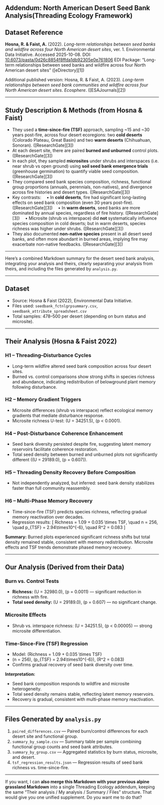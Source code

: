 ## Addendum: North American Desert Seed Bank Analysis(Threading Ecology Framework)

## Dataset Reference

**Hosna, R. & Faist, A.** (2022). *Long-term relationships between seed banks and wildfire across four North American desert sites*, ver. 1. Environmental Data Initiative. Accessed 2025-10-08.
DOI: [10.6073/pasta/0d26c8854f8ffda1db92305e0e761806](https://doi.org/10.6073/pasta/0d26c8854f8ffda1db92305e0e761806)
EDI Package: “Long-term relationships between seed banks and wildfire across four North American desert sites” ([eDirectory][1])

Additional published version:
Hosna, R. & Faist, A. (2023). *Long-term relationships between seed bank communities and wildfire across four North American desert sites*. *Ecosphere*. ([ESAJournals][2])

---

## Study Description & Methods (from Hosna & Faist)

* They used a **time-since-fire (TSF)** approach, sampling ~15 and ~30 years post-fire, across four desert ecoregions: two **cold deserts** (Colorado Plateau, Great Basin) and two **warm deserts** (Chihuahuan, Sonoran). ([ResearchGate][3])
* At each desert site, there are paired **burned and unburned** control plots. ([ResearchGate][3])
* In each plot, they sampled **microsites** under shrubs and interspaces (i.e. near shrub vs open ground) using **soil seed bank emergence trials** (greenhouse germination) to quantify viable seed composition. ([ResearchGate][3])
* They compared seed bank species composition, richness, functional group proportions (annuals, perennials, non-natives), and divergence across fire histories and desert types. ([ResearchGate][3])
* Key contrasts:
   • In **cold deserts**, fire had significant long-lasting effects on seed bank composition (even 30 years post-fire). ([ResearchGate][3])
   • In **warm deserts**, seed banks are more dominated by annual species, regardless of fire history. ([ResearchGate][3])
   • Microsite (shrub vs interspace) did **not** systematically influence species composition in cold deserts; but in warm deserts, species richness was higher under shrubs. ([ResearchGate][3])
* They also documented **non-native species** present in all desert seed banks, and often more abundant in burned areas, implying fire may exacerbate non-native feedbacks. ([ResearchGate][3])

---
Here’s a combined Markdown summary for the desert seed bank analysis, integrating your analysis and theirs, clearly separating your analysis from theirs, and including the files generated by `analysis.py`.

---

## Dataset

* Source: Hosna & Faist (2022), Environmental Data Initiative.
* Files used: `seedbank_fctnlgrpsummary.csv`, `seedbank_attribute_spreadsheet.csv`
* Total samples: 478–500 per desert (depending on burn status and microsite).

---

## Their Analysis (Hosna & Faist 2022)

### H1 – Threading–Disturbance Cycles

* Long-term wildfire altered seed bank composition across four desert sites.
* Burned vs. control comparisons show strong shifts in species richness and abundance, indicating redistribution of belowground plant memory following disturbance.

### H2 – Memory Gradient Triggers

* Microsite differences (shrub vs interspace) reflect ecological memory gradients that mediate disturbance response.
* Microsite richness U-test: (U = 34251.5), (p < 0.0001).

### H4 – Post-Disturbance Coherence Enhancement

* Seed bank diversity persisted despite fire, suggesting latent memory reservoirs facilitate coherence restoration.
* Total seed density between burned and unburned plots not significantly different ((U = 29189.0), (p = 0.607)).

### H5 – Threading Density Recovery Before Composition

* Not independently analyzed, but inferred: seed bank density stabilizes faster than full community reassembly.

### H6 – Multi-Phase Memory Recovery

* Time-since-fire (TSF) predicts species richness, reflecting gradual memory reactivation over decades.
* Regression results:
  [
  Richness = 1.09 + 0.035 \times TSF, \quad n = 256, \quad p_{TSF} = 2.94\times10^{-6}, \quad R^2 = 0.083
  ]

**Summary:** Burned plots experienced significant richness shifts but total density remained stable, consistent with memory redistribution. Microsite effects and TSF trends demonstrate phased memory recovery.

---

## Our Analysis (Derived from their Data)

### Burn vs. Control Tests

* **Richness:** (U = 32980.0), (p = 0.0011) — significant reduction in richness with fire.
* **Total seed density:** (U = 29189.0), (p = 0.607) — no significant change.

### Microsite Effects

* Shrub vs. interspace richness: (U = 34251.5), (p < 0.00005) — strong microsite differentiation.

### Time-Since-Fire (TSF) Regression

* Model: (Richness = 1.09 + 0.035 \times TSF)
* (n = 256), (p_{TSF} = 2.94\times10^{-6}), (R^2 = 0.083)
* Confirms gradual recovery of seed bank diversity over time.

**Interpretation:**

* Seed bank composition responds to wildfire and microsite heterogeneity.
* Total seed density remains stable, reflecting latent memory reservoirs.
* Recovery is gradual, consistent with multi-phase memory reactivation.

---

## Files Generated by `analysis.py`

1. `paired_differences.csv` — Paired burn/control differences for each desert site and functional group.
2. `summary_by_sample.csv` — Summary table per sample combining functional group counts and seed bank attributes.
3. `summary_by_group.csv` — Aggregated statistics by burn status, microsite, and desert.
4. `tsf_regression_results.json` — Regression results of seed bank richness vs. time-since-fire.

---

If you want, I can **also merge this Markdown with your previous alpine grassland Markdown** into a single Threading Ecology addendum, keeping the same “Their analysis / My analysis / Summary / Files” structure. That would give you one unified supplement. Do you want me to do that?


